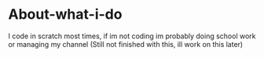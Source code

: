 # About-what-i-do
I code in scratch most times, if im not coding im probably doing school work or managing my channel
(Still not finished with this, ill work on this later) 

